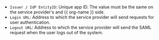 * `Issuer / IdP EntityID`: Unique app ID. The value must be the same on the service provider's and {{ org-name }} side.
* `Login URL`: Address to which the service provider will send requests for user authentication.
* `Logout URL`: Address to which the service provider will send the SAML request when the user logs out of the system.